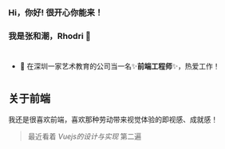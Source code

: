 ### Hi，你好! 很开心你能来！

### 我是张和潮，Rhodri 👋

#

- 🔭 在深圳一家艺术教育的公司当一名✨**前端工程师**✨，热爱工作！

#



## 关于前端

我还是很喜欢前端，喜欢那种劳动带来视觉体验的即视感、成就感！


>最近看着 *Vuejs的设计与实现*  第二遍
